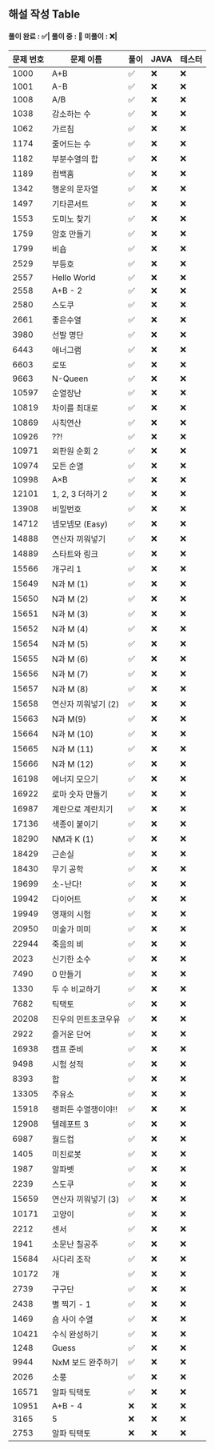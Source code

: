 ## 해설 작성 Table

#### 풀이 완료 : ✅| 풀이 중 : 🔼 미풀이 : ❌|

|문제 번호|문제 이름|풀이|JAVA|테스터|
|--------|--------|---|---|---|
|1000|A+B|✅|❌|❌|
|1001|A-B|✅|❌|❌|
|1008|A/B|✅|❌|❌|
|1038|감소하는 수|✅|❌|❌|
|1062|가르침|✅|❌|❌|
|1174|줄어드는 수|✅|❌|❌|
|1182|부분수열의 합|✅|❌|❌|
|1189|컴백홈|✅|❌|❌|
|1342|행운의 문자열|✅|❌|❌|
|1497|기타콘서트|✅|❌|❌|
|1553|도미노 찾기|✅|❌|❌|
|1759|암호 만들기|✅|❌|❌|
|1799|비숍|✅|❌|❌|
|2529|부등호|✅|❌|❌|
|2557|Hello World|✅|❌|❌|
|2558|A+B - 2|✅|❌|❌|
|2580|스도쿠|✅|❌|❌|
|2661|좋은수열|✅|❌|❌|
|3980|선발 명단|✅|❌|❌|
|6443|애너그램|✅|❌|❌|
|6603|로또 |✅|❌|❌|
|9663|N-Queen|✅|❌|❌|
|10597|순열장난|✅|❌|❌|
|10819|차이를 최대로|✅|❌|❌|
|10869|사칙연산|✅|❌|❌|
|10926|??!|✅|❌|❌|
|10971|외판원 순회 2|✅|❌|❌|
|10974|모든 순열|✅|❌|❌|
|10998|A×B|✅|❌|❌|
|12101|1, 2, 3 더하기 2|✅|❌|❌|
|13908|비밀번호|✅|❌|❌|
|14712|넴모넴모 (Easy)|✅|❌|❌|
|14888|연산자 끼워넣기|✅|❌|❌|
|14889|스타트와 링크|✅|❌|❌|
|15566|개구리 1|✅|❌|❌|
|15649|N과 M (1)|✅|❌|❌|
|15650|N과 M (2)|✅|❌|❌|
|15651|N과 M (3)|✅|❌|❌|
|15652|N과 M (4)|✅|❌|❌|
|15654|N과 M (5)|✅|❌|❌|
|15655|N과 M (6)|✅|❌|❌|
|15656|N과 M (7)|✅|❌|❌|
|15657|N과 M (8)|✅|❌|❌|
|15658|연산자 끼워넣기 (2)|✅|❌|❌|
|15663|N과 M(9)|✅|❌|❌|
|15664|N과 M (10)|✅|❌|❌|
|15665|N과 M (11)|✅|❌|❌|
|15666|N과 M (12)|✅|❌|❌|
|16198|에너지 모으기|✅|❌|❌|
|16922|로마 숫자 만들기|✅|❌|❌|
|16987|계란으로 계란치기|✅|❌|❌|
|17136|색종이 붙이기|✅|❌|❌|
|18290|NM과 K (1)|✅|❌|❌|
|18429|근손실|✅|❌|❌|
|18430|무기 공학|✅|❌|❌|
|19699|소-난다!|✅|❌|❌|
|19942|다이어트|✅|❌|❌|
|19949|영재의 시험|✅|❌|❌|
|20950|미술가 미미|✅|❌|❌|
|22944|죽음의 비|✅|❌|❌|
|2023|신기한 소수|✅|❌|❌|
|7490|0 만들기|✅|❌|❌|
|1330|두 수 비교하기|✅|❌|❌|
|7682|틱택토|✅|❌|❌|
|20208|진우의 민트초코우유|✅|❌|❌|
|2922|즐거운 단어|✅|❌|❌|
|16938|캠프 준비|✅|❌|❌|
|9498|시험 성적|✅|❌|❌|
|8393|합|✅|❌|❌|
|13305|주유소|✅|❌|❌|
|15918|랭퍼든 수열쟁이야!!|✅|❌|❌|
|12908|텔레포트 3|✅|❌|❌|
|6987|월드컵|✅|❌|❌|
|1405|미친로봇|✅|❌|❌|
|1987|알파벳|✅|❌|❌|
|2239|스도쿠|✅|❌|❌|
|15659|연산자 끼워넣기 (3)|✅|❌|❌|
|10171|고양이|✅|❌|❌|
|2212|센서|✅|❌|❌|
|1941|소문난 칠공주|✅|❌|❌|
|15684|사다리 조작|✅|❌|❌|
|10172|개|✅|❌|❌|
|2739|구구단|✅|❌|❌|
|2438|별 찍기 - 1|✅|❌|❌|
|1469|숌 사이 수열|✅|❌|❌|
|10421|수식 완성하기|✅|❌|❌|
|1248|Guess|✅|❌|❌|
|9944|NxM 보드 완주하기|✅|❌|❌|
|2026|소풍|✅|❌|❌|
|16571|알파 틱택토|✅|❌|❌|
|10951|A+B - 4|❌|❌|❌|
|3165|5|❌|❌|❌|
|2753|알파 틱택토|❌|❌|❌|


